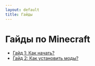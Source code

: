 ```yaml
---
layout: default
title: Гайды
---
```


# Гайды по Minecraft

- [Гайд 1: Как начать?](guide1.md)
- [Гайд 2: Как установить моды?](guide2.md)
